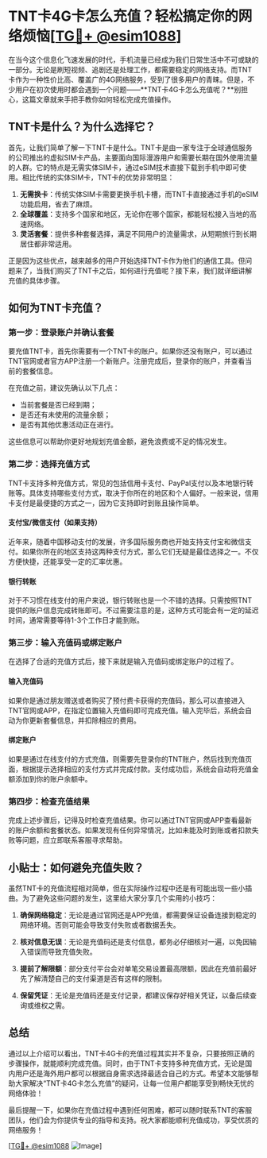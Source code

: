 # TNT卡4G卡怎么充值？轻松搞定你的网络烦恼[[TG💪+ @esim1088](https://t.me/s/esim1088)]

在当今这个信息化飞速发展的时代，手机流量已经成为我们日常生活中不可或缺的一部分。无论是刷短视频、追剧还是处理工作，都需要稳定的网络支持。而TNT卡作为一种性价比高、覆盖广的4G网络服务，受到了很多用户的青睐。但是，不少用户在初次使用时都会遇到一个问题——**TNT卡4G卡怎么充值呢？**别担心，这篇文章就来手把手教你如何轻松完成充值操作。

## TNT卡是什么？为什么选择它？

首先，让我们简单了解一下TNT卡是什么。TNT卡是由一家专注于全球通信服务的公司推出的虚拟SIM卡产品，主要面向国际漫游用户和需要长期在国外使用流量的人群。它的特点是无需实体SIM卡，通过eSIM技术直接下载到手机中即可使用。相比传统的实体SIM卡，TNT卡的优势非常明显：

1. **无需换卡**：传统实体SIM卡需要更换手机卡槽，而TNT卡直接通过手机的eSIM功能启用，省去了麻烦。
2. **全球覆盖**：支持多个国家和地区，无论你在哪个国家，都能轻松接入当地的高速网络。
3. **灵活套餐**：提供多种套餐选择，满足不同用户的流量需求，从短期旅行到长期居住都非常适用。

正是因为这些优点，越来越多的用户开始选择TNT卡作为他们的通信工具。但问题来了，当我们购买了TNT卡之后，如何进行充值呢？接下来，我们就详细讲解充值的具体步骤。

## 如何为TNT卡充值？

### 第一步：登录账户并确认套餐

要充值TNT卡，首先你需要有一个TNT卡的账户。如果你还没有账户，可以通过TNT官网或者官方APP注册一个新账户。注册完成后，登录你的账户，并查看当前的套餐信息。

在充值之前，建议先确认以下几点：
- 当前套餐是否已经到期；
- 是否还有未使用的流量余额；
- 是否有其他优惠活动正在进行。

这些信息可以帮助你更好地规划充值金额，避免浪费或不足的情况发生。

### 第二步：选择充值方式

TNT卡支持多种充值方式，常见的包括信用卡支付、PayPal支付以及本地银行转账等。具体支持哪些支付方式，取决于你所在的地区和个人偏好。一般来说，信用卡支付是最便捷的方式之一，因为它支持即时到账且操作简单。

#### 支付宝/微信支付（如果支持）

近年来，随着中国移动支付的发展，许多国际服务商也开始支持支付宝和微信支付。如果你所在的地区支持这两种支付方式，那么它们无疑是最佳选择之一。不仅方便快捷，还能享受一定的汇率优惠。

#### 银行转账

对于不习惯在线支付的用户来说，银行转账也是一个不错的选择。只需按照TNT提供的账户信息完成转账即可。不过需要注意的是，这种方式可能会有一定的延迟时间，通常需要等待1-3个工作日才能到账。

### 第三步：输入充值码或绑定账户

在选择了合适的充值方式后，接下来就是输入充值码或绑定账户的过程了。

#### 输入充值码

如果你是通过朋友赠送或者购买了预付费卡获得的充值码，那么可以直接进入TNT官网或APP，在指定位置输入充值码即可完成充值。输入完毕后，系统会自动为你更新套餐信息，并扣除相应的费用。

#### 绑定账户

如果是通过在线支付的方式充值，则需要先登录你的TNT账户，然后找到充值页面，根据提示选择相应的支付方式并完成付款。支付成功后，系统会自动将充值金额添加到你的账户余额中。

### 第四步：检查充值结果

完成上述步骤后，记得及时检查充值结果。你可以通过TNT官网或APP查看最新的账户余额和套餐状态。如果发现有任何异常情况，比如未能及时到账或者扣款失败等问题，应立即联系客服寻求帮助。

## 小贴士：如何避免充值失败？

虽然TNT卡的充值流程相对简单，但在实际操作过程中还是有可能出现一些小插曲。为了避免这些问题的发生，这里给大家分享几个实用的小技巧：

1. **确保网络稳定**：无论是通过官网还是APP充值，都需要保证设备连接到稳定的网络环境。否则可能会导致支付失败或者数据丢失。

2. **核对信息无误**：无论是充值码还是支付信息，都务必仔细核对一遍，以免因输入错误而导致充值失败。

3. **提前了解限额**：部分支付平台会对单笔交易设置最高限额，因此在充值前最好先了解清楚自己的支付渠道是否有这样的限制。

4. **保留凭证**：无论是充值码还是支付记录，都建议保存好相关凭证，以备后续查询或维权之需。

## 总结

通过以上介绍可以看出，TNT卡4G卡的充值过程其实并不复杂，只要按照正确的步骤操作，就能顺利完成充值。同时，由于TNT卡支持多种充值方式，无论是国内用户还是海外用户都可以根据自身需求选择最适合自己的方式。希望本文能够帮助大家解决“TNT卡4G卡怎么充值”的疑问，让每一位用户都能享受到畅快无忧的网络体验！

最后提醒一下，如果你在充值过程中遇到任何困难，都可以随时联系TNT的客服团队，他们会为你提供专业的指导和支持。祝大家都能顺利充值成功，享受优质的网络服务！

[[TG💪+ @esim1088](https://t.me/s/esim1088) ![Image](https://i.postimg.cc/4NQfJmqS/Snipaste-2025-05-13-00-14-12.png)]